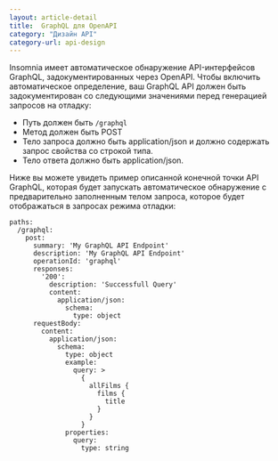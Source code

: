 ```yaml
---
layout: article-detail
title:  GraphQL для OpenAPI
category: "Дизайн API"
category-url: api-design
---
```


Insomnia имеет автоматическое обнаружение API-интерфейсов GraphQL, задокументированных через OpenAPI. Чтобы включить автоматическое определение, ваш GraphQL API должен быть задокументирован со следующими значениями перед генерацией запросов на отладку:

* Путь должен быть `/graphql`
* Метод должен быть POST
* Тело запроса должно быть application/json и должно содержать запрос свойства со строкой типа.
* Тело ответа должно быть application/json.

Ниже вы можете увидеть пример описанной конечной точки API GraphQL, которая будет запускать автоматическое обнаружение с предварительно заполненным телом запроса, которое будет отображаться в запросах режима отладки:

```
paths:
  /graphql:
    post:
      summary: 'My GraphQL API Endpoint'
      description: 'My GraphQL API Endpoint'
      operationId: 'graphql'
      responses:
        '200':
          description: 'Successfull Query'
          content: 
            application/json:
              schema:
                type: object
      requestBody:
        content:
          application/json:
            schema:
              type: object
              example: 
                query: >
                  {
                    allFilms {
                      films {
                        title
                      }
                    }
                  }
              properties:
                query:
                  type: string
```